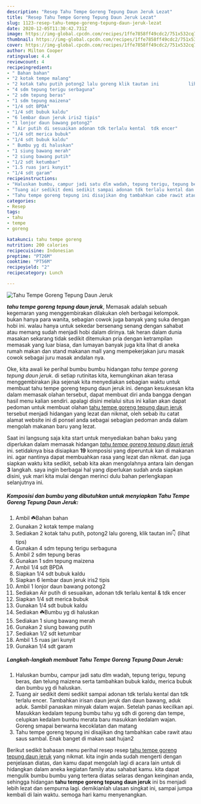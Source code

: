 ```yaml
---
description: "Resep Tahu Tempe Goreng Tepung Daun Jeruk Lezat"
title: "Resep Tahu Tempe Goreng Tepung Daun Jeruk Lezat"
slug: 1123-resep-tahu-tempe-goreng-tepung-daun-jeruk-lezat
date: 2020-12-05T11:30:42.731Z
image: https://img-global.cpcdn.com/recipes/1ffe7858ff49cdc2/751x532cq70/tahu-tempe-goreng-tepung-daun-jeruk-foto-resep-utama.jpg
thumbnail: https://img-global.cpcdn.com/recipes/1ffe7858ff49cdc2/751x532cq70/tahu-tempe-goreng-tepung-daun-jeruk-foto-resep-utama.jpg
cover: https://img-global.cpcdn.com/recipes/1ffe7858ff49cdc2/751x532cq70/tahu-tempe-goreng-tepung-daun-jeruk-foto-resep-utama.jpg
author: Milton Cooper
ratingvalue: 4.4
reviewcount: 4
recipeingredient:
- " Bahan bahan"
- "2 kotak tempe malang"
- "2 kotak tahu putih potong2 lalu goreng klik tautan ini           lihat tips"
- "4 sdm tepung terigu serbaguna"
- "2 sdm tepung beras"
- "1 sdm tepung maizena"
- "1/4 sdt BPDA"
- "1/4 sdt bubuk kaldu"
- "6 lembar daun jeruk iris2 tipis"
- "1 lonjor daun bawang potong2"
- " Air putih di sesuaikan adonan tdk terlalu kental  tdk encer"
- "1/4 sdt merica bubuk"
- "1/4 sdt bubuk kaldu"
- " Bumbu yg di haluskan"
- "1 siung bawang merah"
- "2 siung bawang putih"
- "1/2 sdt ketumbar"
- "1.5 ruas jari kunyit"
- "1/4 sdt garam"
recipeinstructions:
- "Haluskan bumbu, campur jadi satu dlm wadah, tepung terigu, tepung beras, dan telung maizena serta tambahkan bubuk kaldu, merica bubuk dan bumbu yg di haluskan."
- "Tuang air sedikit demi sedikit sampai adonan tdk terlalu kental dan tdk terlalu encer. Tambahkan irisan daun jeruk dan daun bawang, aduk aduk. Sambil panaskan minyak dalam wajan. Setelah panas kecilkan api. Masukkan kedalam tepung bumbu tahu yg sdh di goreng dan tempe, celupkan kedalam bumbu merata baru masukkan kedalam wajan. Goreng smapai berwarna kecoklatan dan matang"
- "Tahu tempe goreng tepung ini disajikan dng tambahkan cabe rawit atau saus sambal. Enak banget di makan saat hujan2"
categories:
- Resep
tags:
- tahu
- tempe
- goreng

katakunci: tahu tempe goreng 
nutrition: 200 calories
recipecuisine: Indonesian
preptime: "PT26M"
cooktime: "PT56M"
recipeyield: "2"
recipecategory: Lunch

---
```



![Tahu Tempe Goreng Tepung Daun Jeruk](https://img-global.cpcdn.com/recipes/1ffe7858ff49cdc2/751x532cq70/tahu-tempe-goreng-tepung-daun-jeruk-foto-resep-utama.jpg)

<b><i>tahu tempe goreng tepung daun jeruk</i></b>, Memasak adalah sebuah kegemaran yang menggembirakan dilakukan oleh berbagai kelompok. bukan hanya para wanita, sebagian cowok juga banyak yang suka dengan hobi ini. walau hanya untuk sekedar bersenang senang dengan sahabat atau memang sudah menjadi hobi dalam dirinya. tak heran dalam dunia masakan sekarang tidak sedikit ditemukan pria dengan ketrampilan memasak yang luar biasa, dan lumayan banyak juga kita lihat di aneka rumah makan dan stand makanan mall yang mempekerjakan juru masak cowok sebagai juru masak andalan nya.



Oke, kita awali ke perihal bumbu bumbu hidangan <i>tahu tempe goreng tepung daun jeruk</i>. di setiap rutinitas kita, kemungkinan akan terasa menggembirakan jika sejenak kita menyediakan sebagian waktu untuk membuat tahu tempe goreng tepung daun jeruk ini. dengan kesuksesan kita dalam memasak olahan tersebut, dapat membuat diri anda bangga dengan hasil menu kalian sendiri. apalagi disini melalui situs ini kalian akan dapat pedoman untuk membuat olahan <u>tahu tempe goreng tepung daun jeruk</u> tersebut menjadi hidangan yang lezat dan nikmat, oleh sebab itu catat alamat website ini di ponsel anda sebagai sebagian pedoman anda dalam mengolah makanan baru yang lezat.


Saat ini langsung saja kita start untuk menyediakan bahan baku yang diperlukan dalam memasak hidangan <u><i>tahu tempe goreng tepung daun jeruk</i></u> ini. setidaknya bisa disiapkan <b>19</b> komposisi yang diperuntuk kan di makanan ini. agar nantinya dapat membuahkan rasa yang lezat dan nikmat. dan juga siapkan waktu kita sedikit, sebab kita akan mengolahnya antara lain dengan <b>3</b> langkah. saya ingin berbagai hal yang diperlukan sudah anda siapkan disini, yuk mari kita mulai dengan merinci dulu bahan perlengkapan selanjutnya ini.

<!--inarticleads1-->

##### Komposisi dan bumbu yang dibutuhkan untuk menyiapkan Tahu Tempe Goreng Tepung Daun Jeruk:

1. Ambil  ☘️Bahan bahan
1. Gunakan 2 kotak tempe malang
1. Sediakan 2 kotak tahu putih, potong2 lalu goreng, klik tautan ini👇           (lihat tips)
1. Gunakan 4 sdm tepung terigu serbaguna
1. Ambil 2 sdm tepung beras
1. Gunakan 1 sdm tepung maizena
1. Ambil 1/4 sdt BPDA
1. Siapkan 1/4 sdt bubuk kaldu
1. Siapkan 6 lembar daun jeruk iris2 tipis
1. Ambil 1 lonjor daun bawang potong2
1. Sediakan  Air putih di sesuaikan, adonan tdk terlalu kental &amp; tdk encer
1. Siapkan 1/4 sdt merica bubuk
1. Gunakan 1/4 sdt bubuk kaldu
1. Sediakan  ☘️Bumbu yg di haluskan
1. Sediakan 1 siung bawang merah
1. Gunakan 2 siung bawang putih
1. Sediakan 1/2 sdt ketumbar
1. Ambil 1.5 ruas jari kunyit
1. Gunakan 1/4 sdt garam




<!--inarticleads2-->

##### Langkah-langkah membuat Tahu Tempe Goreng Tepung Daun Jeruk:

1. Haluskan bumbu, campur jadi satu dlm wadah, tepung terigu, tepung beras, dan telung maizena serta tambahkan bubuk kaldu, merica bubuk dan bumbu yg di haluskan.
1. Tuang air sedikit demi sedikit sampai adonan tdk terlalu kental dan tdk terlalu encer. Tambahkan irisan daun jeruk dan daun bawang, aduk aduk. Sambil panaskan minyak dalam wajan. Setelah panas kecilkan api. Masukkan kedalam tepung bumbu tahu yg sdh di goreng dan tempe, celupkan kedalam bumbu merata baru masukkan kedalam wajan. Goreng smapai berwarna kecoklatan dan matang
1. Tahu tempe goreng tepung ini disajikan dng tambahkan cabe rawit atau saus sambal. Enak banget di makan saat hujan2




Berikut sedikit bahasan menu perihal resep resep <u>tahu tempe goreng tepung daun jeruk</u> yang nikmat. kita ingin anda sudah mengerti dengan penjelasan diatas, dan kamu dapat mengolah lagi di acara lain untuk di hidangkan dalam aneka kegiatan family atau sahabat kamu. kita dapat mengulik bumbu bumbu yang tertera diatas selaras dengan keinginan anda, sehingga hidangan <b>tahu tempe goreng tepung daun jeruk</b> ini bs menjadi lebih lezat dan sempurna lagi. demikianlah ulasan singkat ini, sampai jumpa kembali di lain waktu. semoga hari kamu menyenangkan.
